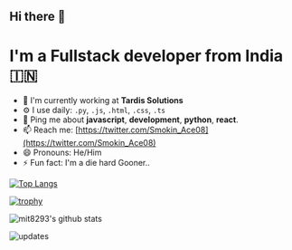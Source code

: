 ## Hi there 👋

# I'm a Fullstack developer from India 🇮🇳

- 🏢 I'm currently working at **Tardis Solutions**
- ⚙️ I use daily: `.py`, `.js`, `.html`, `.css`, `.ts`
- 💬 Ping me about  **javascript**, **development**, **python**, **react**.
- 📫 Reach me: [https://twitter.com/Smokin_Ace08](https://twitter.com/Smokin_Ace08)
- 😄 Pronouns: He/Him
- ⚡️ Fun fact: I'm a die hard Gooner..

[![Top Langs](https://github-readme-stats.vercel.app/api/top-langs/?username=mit8293)](https://github.com/mit8293/github-readme-stats)

[![trophy](https://github-profile-trophy.vercel.app/?username=mit8293&theme=onedark)](https://github.com/mit8293/github-profile-trophy)

![mit8293's github stats](https://github-readme-stats.vercel.app/api?username=mit8293&show_icons=true&count_private=true&theme=synthwave)


![updates](https://metrics.lecoq.io/mit8293)

